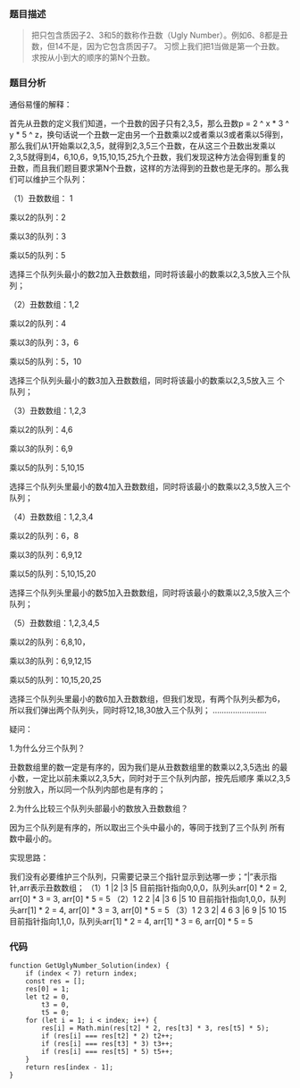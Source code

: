 ### 题目描述
> 把只包含质因子2、3和5的数称作丑数（Ugly Number）。例如6、8都是丑数，但14不是，因为它包含质因子7。 习惯上我们把1当做是第一个丑数。求按从小到大的顺序的第N个丑数。

### 题目分析
通俗易懂的解释：

首先从丑数的定义我们知道，一个丑数的因子只有2,3,5，那么丑数p = 2 ^ x * 3 ^ y * 5 ^ z，换句话说一个丑数一定由另一个丑数乘以2或者乘以3或者乘以5得到，那么我们从1开始乘以2,3,5，就得到2,3,5三个丑数，在从这三个丑数出发乘以2,3,5就得到4，6,10,6，9,15,10,15,25九个丑数，我们发现这种方法会得到重复的丑数，而且我们题目要求第N个丑数，这样的方法得到的丑数也是无序的。那么我们可以维护三个队列：

（1）丑数数组： 1

乘以2的队列：2

乘以3的队列：3

乘以5的队列：5

选择三个队列头最小的数2加入丑数数组，同时将该最小的数乘以2,3,5放入三个队列；

（2）丑数数组：1,2

乘以2的队列：4

乘以3的队列：3，6

乘以5的队列：5，10

选择三个队列头最小的数3加入丑数数组，同时将该最小的数乘以2,3,5放入三
个队列；

（3）丑数数组：1,2,3

乘以2的队列：4,6

乘以3的队列：6,9

乘以5的队列：5,10,15

选择三个队列头里最小的数4加入丑数数组，同时将该最小的数乘以2,3,5放入三个队列；

（4）丑数数组：1,2,3,4

乘以2的队列：6，8

乘以3的队列：6,9,12

乘以5的队列：5,10,15,20

选择三个队列头里最小的数5加入丑数数组，同时将该最小的数乘以2,3,5放入三个队列；

（5）丑数数组：1,2,3,4,5

乘以2的队列：6,8,10，

乘以3的队列：6,9,12,15

乘以5的队列：10,15,20,25

选择三个队列头里最小的数6加入丑数数组，但我们发现，有两个队列头都为6，所以我们弹出两个队列头，同时将12,18,30放入三个队列；
……………………

疑问：

1.为什么分三个队列？

丑数数组里的数一定是有序的，因为我们是从丑数数组里的数乘以2,3,5选出
的最小数，一定比以前未乘以2,3,5大，同时对于三个队列内部，按先后顺序
乘以2,3,5分别放入，所以同一个队列内部也是有序的；

2.为什么比较三个队列头部最小的数放入丑数数组？

因为三个队列是有序的，所以取出三个头中最小的，等同于找到了三个队列
所有数中最小的。

实现思路：

我们没有必要维护三个队列，只需要记录三个指针显示到达哪一步；“|”表示指针,arr表示丑数数组；
（1）1
|2
|3
|5
目前指针指向0,0,0，队列头arr[0] * 2 = 2,  arr[0] * 3 = 3,  arr[0] * 5 = 5
（2）1 2
2 |4
|3 6
|5 10
目前指针指向1,0,0，队列头arr[1] * 2 = 4,  arr[0] * 3 = 3, arr[0] * 5 = 5
（3）1 2 3
2| 4 6
3 |6 9
|5 10 15
目前指针指向1,1,0，队列头arr[1] * 2 = 4,  arr[1] * 3 = 6, arr[0] * 5 = 5

### 代码
```
function GetUglyNumber_Solution(index) {
  	if (index < 7) return index;
 	const res = [];
  	res[0] = 1;
  	let t2 = 0,
      	t3 = 0,
      	t5 = 0;
  	for (let i = 1; i < index; i++) {
    	res[i] = Math.min(res[t2] * 2, res[t3] * 3, res[t5] * 5);
    	if (res[i] === res[t2] * 2) t2++;
    	if (res[i] === res[t3] * 3) t3++;
    	if (res[i] === res[t5] * 5) t5++;
  	}
  	return res[index - 1];
}
```